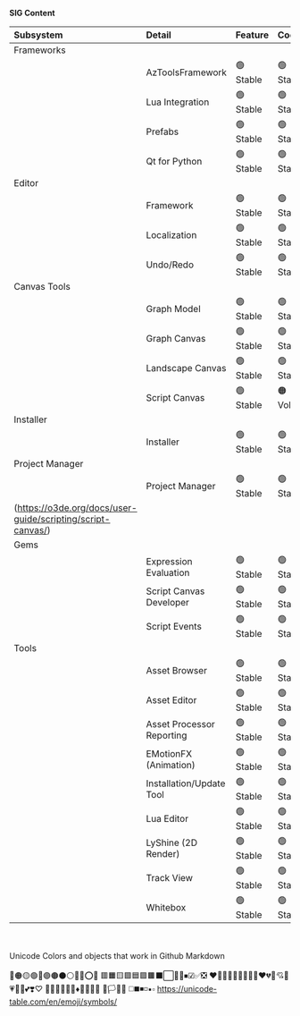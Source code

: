 **SIG Content**

| Subsystem    | Detail       | Feature | Code   | Release     | Link        | Doc     | 
|:-------------|:-------------|:--------|:-------|:------------|:-----------:|:-------:|
| Frameworks   ||||||| 
|              | AzToolsFramework | 🟢 Stable | 🟢 Stable | 🟢 Stable |||
|              | Lua Integration  | 🟢 Stable | 🟢 Stable | 🟢 Stable || [Doc](https://o3de.org/docs/user-guide/scripting/lua/) |
|              | Prefabs          | 🟢 Stable | 🟢 Stable | 🟢 Stable ||| 
|              | Qt for Python    | 🟢 Stable | 🟢 Stable | 🟢 Stable ||| 
| Editor       ||||||| 
|              | Framework        | 🟢 Stable | 🟢 Stable | 🟢 Stable |||
|              | Localization     | 🟢 Stable | 🟢 Stable | 🟢 Stable |||
|              | Undo/Redo        | 🟢 Stable | 🟢 Stable | 🟢 Stable |||
| Canvas Tools ||||||| 
|              | Graph Model      | 🟢 Stable | 🟢 Stable   | 🟢 Stable |||
|              | Graph Canvas     | 🟢 Stable | 🟢 Stable   | 🟢 Stable ||| 
|              | Landscape Canvas | 🟢 Stable | 🟢 Stable   | 🟢 Stable ||| 
|              | Script Canvas    | 🟢 Stable | 🟠 Volatile | 🟢 Stable || [Doc]| Installer    ||||||| 
| Installer    ||||||| 
|              | Installer  | 🟢 Stable | 🟢 Stable   | 🟢 Stable |||
| Project Manager  ||||||| 
|              | Project Manager  | 🟢 Stable | 🟢 Stable   | 🟢 Stable |||
(https://o3de.org/docs/user-guide/scripting/script-canvas/) |
| Gems         ||||||| 
|              |   Expression Evaluation   | 🟢 Stable | 🟢 Stable | 🟢 Stable ||| 
|              |   Script Canvas Developer | 🟢 Stable | 🟢 Stable | 🟢 Stable ||| 
|              |   Script Events           | 🟢 Stable | 🟢 Stable | 🟢 Stable || [Doc](https://o3de.org/docs/user-guide/scripting/script-events/) | 
| Tools        ||||||| 
|              | Asset Browser              | 🟢 Stable | 🟢 Stable | 🟢 Stable ||| 
|              | Asset Editor               | 🟢 Stable | 🟢 Stable | 🟢 Stable ||| 
|              | Asset Processor Reporting  | 🟢 Stable | 🟢 Stable | 🟢 Stable |||
|              | EMotionFX (Animation)      | 🟢 Stable | 🟢 Stable | 🟢 Stable ||| 
|              | Installation/Update Tool   | 🟢 Stable | 🟢 Stable | 🟢 Stable ||| 
|              | Lua Editor                 | 🟢 Stable | 🟢 Stable | 🟢 Stable |||
|              | LyShine (2D Render)        | 🟢 Stable | 🟢 Stable | 🟢 Stable |||
|              | Track View                 | 🟢 Stable | 🟢 Stable | 🟢 Stable |||
|              | Whitebox                   | 🟢 Stable | 🟢 Stable | 🟢 Stable |||

<br/><br/>
Unicode Colors and objects that work in Github Markdown
<br/><br/>
🔴🟠🟡🟢🔵🟣🟤⚫⚪🔘🛑⭕❌
🟥🟧🟨🟩🟦🟪🟫⬛⬜🔲🔳⏹☑✅❎
❤️🧡💛💚💜💙🤎🖤🤍♥️💔💖💘💝💗💓💟💕❣️♡
🔺🔻🔷🔶🔹🔸♦💠💎💧🧊
🏴🏳🚩🏁
◻️◼️◾️◽️▪️▫️
https://unicode-table.com/en/emoji/symbols/